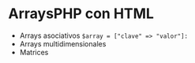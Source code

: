 # ArraysPHP con HTML
- Arrays asociativos `$array = ["clave" => "valor"]:`
- Arrays multidimensionales
- Matrices

